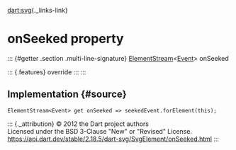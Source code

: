 [dart:svg](../../dart-svg/dart-svg-library){._links-link}

onSeeked property
=================

::: {#getter .section .multi-line-signature}
[ElementStream](../../dart-html/elementstream-class)\<[Event](../../dart-html/event-class)\>
onSeeked

::: {.features}
override
:::
:::

Implementation {#source}
--------------

``` {.language-dart data-language="dart"}
ElementStream<Event> get onSeeked => seekedEvent.forElement(this);
```

::: {._attribution}
© 2012 the Dart project authors\
Licensed under the BSD 3-Clause \"New\" or \"Revised\" License.\
<https://api.dart.dev/stable/2.18.5/dart-svg/SvgElement/onSeeked.html>
:::
